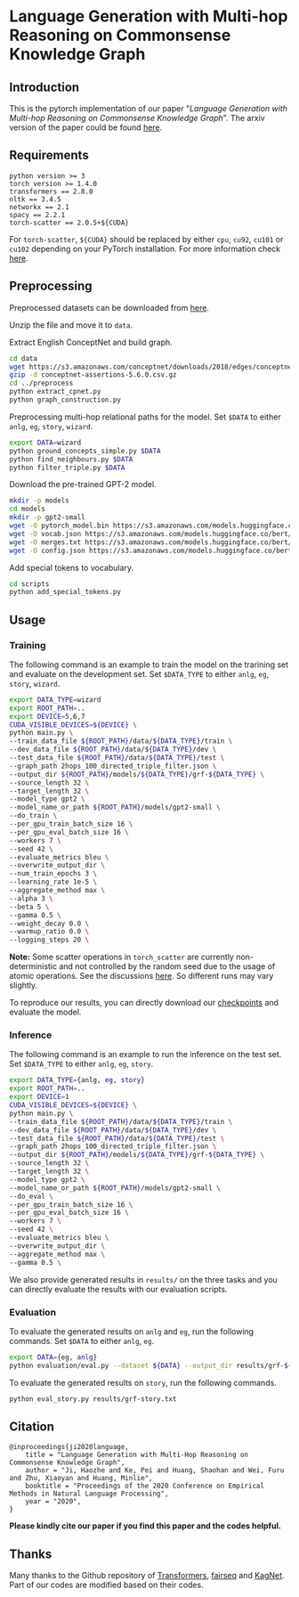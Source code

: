 # Language Generation with Multi-hop Reasoning on Commonsense Knowledge Graph

## Introduction

This is the pytorch implementation of our paper "*Language Generation with Multi-hop Reasoning on Commonsense Knowledge Graph*". 
The arxiv version of the paper could be found [here](https://arxiv.org/pdf/2009.11692.pdf).


## Requirements

```
python version >= 3
torch version >= 1.4.0
transformers == 2.8.0
nltk == 3.4.5
networkx == 2.1
spacy == 2.2.1
torch-scatter == 2.0.5+${CUDA}
```

For `torch-scatter`, `${CUDA}` should be replaced by either `cpu`, `cu92`, `cu101` or `cu102` depending on your PyTorch installation. 
For more information check [here](https://github.com/rusty1s/pytorch_scatter).


## Preprocessing

Preprocessed datasets can be downloaded from [here](https://drive.google.com/file/d/15ckbKsyq5sMU-RJh0n-mB9NgyW1WhTsF/view?usp=sharing).

Unzip the file and move it to `data`.

Extract English ConceptNet and build graph.

```bash
cd data
wget https://s3.amazonaws.com/conceptnet/downloads/2018/edges/conceptnet-assertions-5.6.0.csv.gz
gzip -d conceptnet-assertions-5.6.0.csv.gz
cd ../preprocess
python extract_cpnet.py
python graph_construction.py
```

Preprocessing multi-hop relational paths for the model. Set `$DATA` to either `anlg`, `eg`, `story`, `wizard`.

```bash
export DATA=wizard
python ground_concepts_simple.py $DATA
python find_neighbours.py $DATA
python filter_triple.py $DATA
```

Download the pre-trained GPT-2 model.

```bash
mkdir -p models
cd models
mkdir -p gpt2-small
wget -O pytorch_model.bin https://s3.amazonaws.com/models.huggingface.co/bert/gpt2-pytorch_model.bin
wget -O vocab.json https://s3.amazonaws.com/models.huggingface.co/bert/gpt2-vocab.json
wget -O merges.txt https://s3.amazonaws.com/models.huggingface.co/bert/gpt2-merges.txt
wget -O config.json https://s3.amazonaws.com/models.huggingface.co/bert/gpt2-config.json
```

Add special tokens to vocabulary.

```bash
cd scripts
python add_special_tokens.py
```

## Usage

### Training 

The following command is an example to train the model on the trarining set and evaluate on the development set. Set `$DATA_TYPE` to either `anlg`, `eg`, `story`, `wizard`.

```bash
export DATA_TYPE=wizard
export ROOT_PATH=..
export DEVICE=5,6,7
CUDA_VISIBLE_DEVICES=${DEVICE} \
python main.py \
--train_data_file ${ROOT_PATH}/data/${DATA_TYPE}/train \
--dev_data_file ${ROOT_PATH}/data/${DATA_TYPE}/dev \
--test_data_file ${ROOT_PATH}/data/${DATA_TYPE}/test \
--graph_path 2hops_100_directed_triple_filter.json \
--output_dir ${ROOT_PATH}/models/${DATA_TYPE}/grf-${DATA_TYPE} \
--source_length 32 \
--target_length 32 \
--model_type gpt2 \
--model_name_or_path ${ROOT_PATH}/models/gpt2-small \
--do_train \
--per_gpu_train_batch_size 16 \
--per_gpu_eval_batch_size 16 \
--workers 7 \
--seed 42 \
--evaluate_metrics bleu \
--overwrite_output_dir \
--num_train_epochs 3 \
--learning_rate 1e-5 \
--aggregate_method max \
--alpha 3 \
--beta 5 \
--gamma 0.5 \
--weight_decay 0.0 \
--warmup_ratio 0.0 \
--logging_steps 20 \
```

**Note:** Some scatter operations in `torch_scatter` are currently non-deterministic and not controlled by the random seed due to the usage of atomic operations. 
See the discussions [here](https://discuss.pytorch.org/t/possible-solution-to-the-reproducibility-issues-using-scatter-add-operation/48989). 
So different runs may vary slightly. 

To reproduce our results, you can directly download our [checkpoints](https://drive.google.com/drive/folders/1yx6WTjR1mXYZ6W7Pd-_MI7XkWfyV78c9?usp=sharing) and evaluate the model.

### Inference

The following command is an example to run the inference on the test set. Set `$DATA_TYPE` to either `anlg`, `eg`, `story`.

```bash
export DATA_TYPE={anlg, eg, story}
export ROOT_PATH=..
export DEVICE=1
CUDA_VISIBLE_DEVICES=${DEVICE} \
python main.py \
--train_data_file ${ROOT_PATH}/data/${DATA_TYPE}/train \
--dev_data_file ${ROOT_PATH}/data/${DATA_TYPE}/dev \
--test_data_file ${ROOT_PATH}/data/${DATA_TYPE}/test \
--graph_path 2hops_100_directed_triple_filter.json \
--output_dir ${ROOT_PATH}/models/${DATA_TYPE}/grf-${DATA_TYPE} \
--source_length 32 \
--target_length 32 \
--model_type gpt2 \
--model_name_or_path ${ROOT_PATH}/models/gpt2-small \
--do_eval \
--per_gpu_train_batch_size 16 \
--per_gpu_eval_batch_size 16 \
--workers 7 \
--seed 42 \
--evaluate_metrics bleu \
--overwrite_output_dir \
--aggregate_method max \
--gamma 0.5 \
```

We also provide generated results in `results/` on the three tasks and you can directly evaluate the results with our evaluation scripts.

### Evaluation

To evaluate the generated results on `anlg` and `eg`, run the following commands. Set `$DATA` to either `anlg`, `eg`.

```bash
export DATA={eg, anlg}
python evaluation/eval.py --dataset ${DATA} --output_dir results/grf-${DATA}.txt
```

To evaluate the generated results on `story`, run the following commands.

```bash
python eval_story.py results/grf-story.txt
```

## Citation

```
@inproceedings{ji2020language,
    title = "Language Generation with Multi-Hop Reasoning on Commonsense Knowledge Graph",
    author = "Ji, Haozhe and Ke, Pei and Huang, Shaohan and Wei, Furu and Zhu, Xiaoyan and Huang, Minlie",
    booktitle = "Proceedings of the 2020 Conference on Empirical Methods in Natural Language Processing",
    year = "2020",
}
```

**Please kindly cite our paper if you find this paper and the codes helpful.**

## Thanks

Many thanks to the Github repository of [Transformers](https://github.com/huggingface/transformers), [fairseq](https://github.com/pytorch/fairseq) and [KagNet](https://github.com/INK-USC/KagNet). Part of our codes are modified based on their codes.
